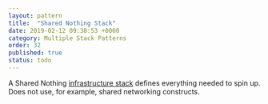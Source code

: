 ```yaml
---
layout: pattern
title:  "Shared Nothing Stack"
date: 2019-02-12 09:38:53 +0000
category: Multiple Stack Patterns
order: 32
published: true
status: todo
---
```


A Shared Nothing [infrastructure stack](/patterns/stack-concept/) defines everything needed to spin up. Does not use, for example, shared networking constructs.
